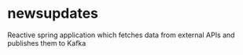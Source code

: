 # newsupdates
Reactive spring application which fetches data from external APIs and publishes them to Kafka

